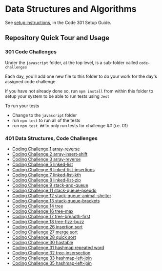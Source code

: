 # Data Structures and Algorithms

See [setup instructions](https://codefellows.github.io/setup-guide/code-301/3-code-challenges), in the Code 301 Setup Guide.

## Repository Quick Tour and Usage

### 301 Code Challenges

Under the `javascript` folder, at the top level, is a sub-folder called `code-challenges`

Each day, you'll add one new file to this folder to do your work for the day's assigned code challenge

If you have not already done so, run `npm install` from within this folder to setup your system to be able to run tests using `Jest`

To run your tests

- Change to the `javascript` folder
- run `npm test` to run all of the tests
- run `npm test ##` to only run tests for challenge ## (i.e. 01)

### 401 Data Structures, Code Challenges

- [Coding Challenge 1 array-reverse](js-401/array-reverse/README.md)
- [Coding Challenge 2 array-insert-shift](js-401/array-insert-shift/README.md)
- [Coding Challenge 3 array-reverse](js-401/array-binary-search/README.md)
- [Coding Challenge 5 linked-list](js-401/linked-list/README.md)
- [Coding Challenge 6 linked-list-insertions](js-401/linked-list-insertions/README.md)
- [Coding Challenge 7 linked-list-kth](js-401/linked-list-kth/README.md)
- [Coding Challenge 8 linked-list-zip](js-401/linked-list-zip/README.md)
- [Coding Challenge 9 stack-and-queue](js-401/stack-and-queue/README.md)
- [Coding Challenge 11 stack-queue-pseudo](js-401/stack-queue-pseudo/README.md)
- [Coding Challenge 12 stack-queue-animal-shelter](js-401/stack-queue-animal-shelter/README.md)
- [Coding Challenge 13 stack-queue-brackets](js-401/stack-queue-brackets/README.md)
- [Coding Challenge 14 tree](js-401/tree/README.md)
- [Coding Challenge 16 tree-max](js-401/tree-max/README.md)
- [Coding Challenge 17 tree-breadth-first](js-401/tree-breadth-first/README.md)
- [Coding Challenge 18 tree-fizz-buzz](js-401/tree-fizz-buzz/README.md)
- [Coding Challenge 26 insertion sort](js-401/insertionSort/BLOG.md)
- [Coding Challenge 27 merge sort](js-401/merge-sort/BLOG.md)
- [Coding Challenge 28 quick sort](js-401/quick-sort/BLOG.md)
- [Coding Challenge 30 hastable](js-401/hashtable/README.md)
- [Coding Challenge 31 hashmap repeated word](js-401/hashmap-repeated-word/README.md)
- [Coding Challenge 32 tree-insersection](js-401/tree-insersection/README.md)
- [Coding Challenge 33 hashmap-left-join](js-401/hashmap-left-join/README.md)
- [Coding Challenge 35 hashmap-left-join](js-401/graph/README.md)
